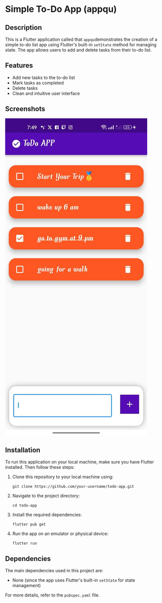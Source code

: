 # Simple To-Do App (appqu)


## Description

This is a Flutter application called that  ```appqu```demonstrates the creation of a simple to-do list app using Flutter's built-in `setState` method for managing state. The app allows users to add and delete tasks from their to-do list.

## Features

- Add new tasks to the to-do list
- Mark tasks as completed
- Delete tasks
- Clean and intuitive user interface

## Screenshots

![To-Do App Screenshot 1](screenshots/todoapp.jpg)


## Installation

To run this application on your local machine, make sure you have Flutter installed. Then follow these steps:

1. Clone this repository to your local machine using:
   ```
   git clone https://github.com/your-username/todo-app.git
   ```

2. Navigate to the project directory:
   ```
   cd todo-app
   ```

3. Install the required dependencies:
   ```
   flutter pub get
   ```

4. Run the app on an emulator or physical device:
   ```
   flutter run
   ```

## Dependencies

The main dependencies used in this project are:

- None (since the app uses Flutter's built-in `setState` for state management)

For more details, refer to the `pubspec.yaml` file.
